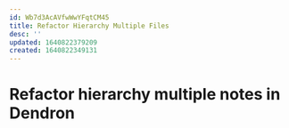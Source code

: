 ```yaml
---
id: Wb7d3AcAVfwWwYFqtCM45
title: Refactor Hierarchy Multiple Files
desc: ''
updated: 1640822379209
created: 1640822349131
---
```

# Refactor hierarchy multiple notes in Dendron

